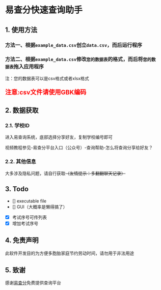# 易查分快速查询助手
## 1. 使用方法
### 方法一、根据`example_data.csv`创立`data.csv`，而后运行程序
### 方法二、根据`example_data.csv`修改`您的数据表`的格式，而后将`您的数据表`拖入应用程序
注：您的数据表可以是csv格式或者xlsx格式
<p style="color:red;font-size:20px;font-weight:bold">注意:csv文件请使用GBK编码</p>

## 2. 数据获取
### 2.1. 学校ID
进入易查询系统，底部选择分享好友，复制学校编号即可

视频教程参见-易查分平台入口（公众号）-查询帮助-怎么将查询分享给好友？
### 2.2. 其他信息
大多涉及隐私问题，请自行获取~~（友情提示：多翻翻聊天记录）~~
## 3. Todo
- [] executable file
- [] GUI（大概率是懒得搞了）
- [x] 考试序号可传列表
- [x] 增加考试序号
## 4. 免责声明
此软件开发目的为方便多胞胎家庭节约劳动时间，请勿用于非法用途
## 5. 致谢
感谢[易查分](https://www.yichafen.com/)免费提供查询平台
